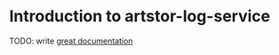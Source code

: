 # Introduction to artstor-log-service

TODO: write [great documentation](http://jacobian.org/writing/what-to-write/)
